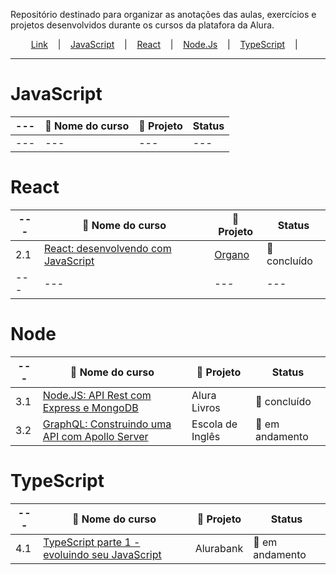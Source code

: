 Repositório destinado para organizar as anotações das aulas, exercícios e projetos desenvolvidos durante os cursos da platafora da Alura.

<p align="center">
  <a href="https://event-platform-sage.vercel.app/">Link</a> &nbsp;&nbsp;&nbsp;|&nbsp;&nbsp;&nbsp;
  <a href="#javascript">JavaScript</a> &nbsp;&nbsp;&nbsp;|&nbsp;&nbsp;&nbsp;
  <a href="#react">React</a> &nbsp;&nbsp;&nbsp;|&nbsp;&nbsp;&nbsp;
  <a href="#node">Node.Js</a> &nbsp;&nbsp;&nbsp;|&nbsp;&nbsp;&nbsp;
  <a href="#typescript">TypeScript</a> &nbsp;&nbsp;&nbsp;|&nbsp;&nbsp;&nbsp;
</p>

---
# JavaScript
| --- | :file_folder: Nome do curso | :link: Projeto | Status |
| --- | --- | --- | --- |
| --- | --- | --- | --- |

# React
| --- | :file_folder: Nome do curso | :link: Projeto | Status |
| --- | --- | --- | --- |
| 2.1 | [React: desenvolvendo com JavaScript](./Organo) | [Organo](https://organo-eta.vercel.app/) | :green_book: concluído |
| --- | --- | --- | --- |

# Node
| --- | :file_folder: Nome do curso | :link: Projeto | Status |
| --- | --- | --- | --- |
| 3.1 | [Node.JS: API Rest com Express e MongoDB](./livraria-alura) | Alura Livros | :green_book: concluído |
| 3.2 | [GraphQL: Construindo uma API com Apollo Server](./escola-ingles/) | Escola de Inglês | :orange_book: em andamento |

# TypeScript
| --- | :file_folder: Nome do curso | :link: Projeto | Status |
| --- | --- | --- | --- |
| 4.1 | [TypeScript parte 1 - evoluindo seu JavaScript](./alurabank/) | Alurabank | :orange_book: em andamento |

<!-- 
:closed_book: pendente
:orange_book: em andamento
:green_book: concluído

:file_folder: 
:link:
 -->